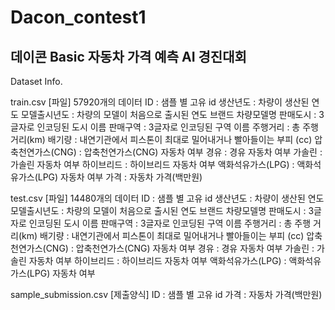 # Dacon_contest1
## 데이콘 Basic 자동차 가격 예측 AI 경진대회

Dataset Info.

train.csv [파일]
57920개의 데이터
ID : 샘플 별 고유 id
생산년도 : 차량이 생산된 연도
모델출시년도 : 차량의 모델이 처음으로 출시된 연도
브랜드
차량모델명
판매도시 : 3글자로 인코딩된 도시 이름
판매구역 : 3글자로 인코딩된 구역 이름
주행거리 : 총 주행 거리(km)
배기량 : 내연기관에서 피스톤이 최대로 밀어내거나 빨아들이는 부피 (cc)
압축천연가스(CNG) : 압축천연가스(CNG) 자동차 여부
경유 : 경유 자동차 여부
가솔린 : 가솔린 자동차 여부
하이브리드 : 하이브리드 자동차 여부
액화석유가스(LPG) : 액화석유가스(LPG) 자동차 여부
가격 : 자동차 가격(백만원)
 

test.csv [파일]
14480개의 데이터
ID : 샘플 별 고유 id
생산년도 : 차량이 생산된 연도
모델출시년도 : 차량의 모델이 처음으로 출시된 연도
브랜드
차량모델명
판매도시 : 3글자로 인코딩된 도시 이름
판매구역 : 3글자로 인코딩된 구역 이름
주행거리 : 총 주행 거리(km)
배기량 : 내연기관에서 피스톤이 최대로 밀어내거나 빨아들이는 부피 (cc)
압축천연가스(CNG) : 압축천연가스(CNG) 자동차 여부
경유 : 경유 자동차 여부
가솔린 : 가솔린 자동차 여부
하이브리드 : 하이브리드 자동차 여부
액화석유가스(LPG) : 액화석유가스(LPG) 자동차 여부


sample_submission.csv [제출양식]
ID : 샘플 별 고유 id
가격 : 자동차 가격(백만원)
